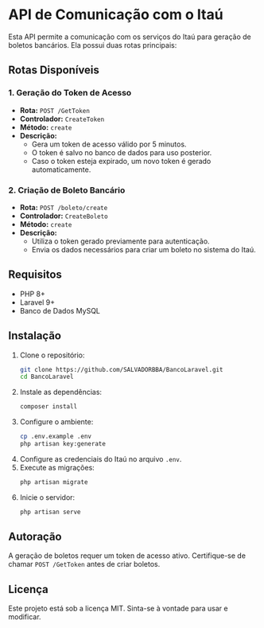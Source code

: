 # API de Comunicação com o Itaú

Esta API permite a comunicação com os serviços do Itaú para geração de boletos bancários. Ela possui duas rotas principais:

## Rotas Disponíveis

### 1. Geração do Token de Acesso

- **Rota:** `POST /GetToken`
- **Controlador:** `CreateToken`
- **Método:** `create`
- **Descrição:**
  - Gera um token de acesso válido por 5 minutos.
  - O token é salvo no banco de dados para uso posterior.
  - Caso o token esteja expirado, um novo token é gerado automaticamente.

### 2. Criação de Boleto Bancário

- **Rota:** `POST /boleto/create`
- **Controlador:** `CreateBoleto`
- **Método:** `create`
- **Descrição:**
  - Utiliza o token gerado previamente para autenticação.
  - Envia os dados necessários para criar um boleto no sistema do Itaú.

## Requisitos

- PHP 8+
- Laravel 9+
- Banco de Dados MySQL

## Instalação
 
1. Clone o repositório:
   ```sh
   git clone https://github.com/SALVADORBBA/BancoLaravel.git
   cd BancoLaravel
   ```
2. Instale as dependências:
   ```sh
   composer install
   ```
3. Configure o ambiente:
   ```sh
   cp .env.example .env
   php artisan key:generate
   ```
4. Configure as credenciais do Itaú no arquivo `.env`.
5. Execute as migrações:
   ```sh
   php artisan migrate
   ```
6. Inicie o servidor:
   ```sh
   php artisan serve
   ```

## Autoração

A geração de boletos requer um token de acesso ativo. Certifique-se de chamar `POST /GetToken` antes de criar boletos.

## Licença

Este projeto está sob a licença MIT. Sinta-se à vontade para usar e modificar.

